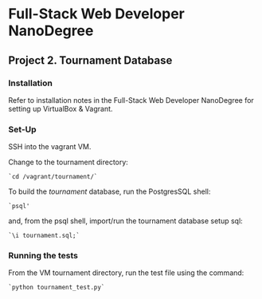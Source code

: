 
# Full-Stack Web Developer NanoDegree

## Project 2. Tournament Database

### Installation

Refer to installation notes in the Full-Stack Web Developer NanoDegree for setting up VirtualBox & Vagrant.

### Set-Up

SSH into the vagrant VM.

Change to the tournament directory: 

	`cd /vagrant/tournament/`

To build the _tournament_ database, run the PostgresSQL shell:

	`psql'

and, from the psql shell, import/run the tournament database setup sql:

	`\i tournament.sql;`

### Running the tests

From the VM tournament directory, run the test file using the command:

	`python tournament_test.py`
